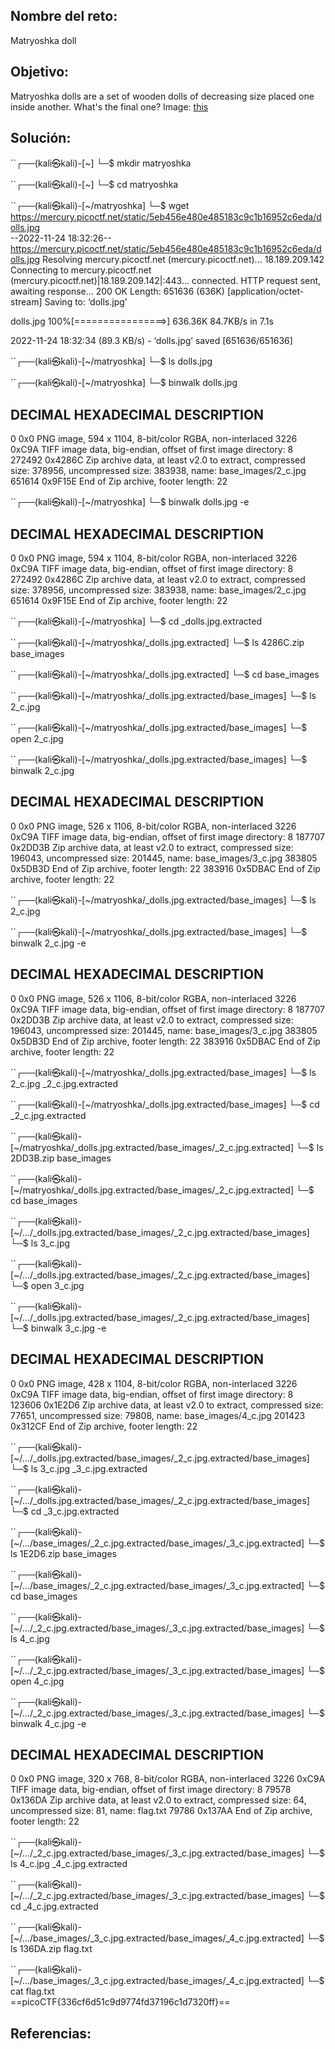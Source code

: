 ## Nombre del reto:
Matryoshka doll

## Objetivo:
Matryoshka dolls are a set of wooden dolls of decreasing size placed one inside another. What's the final one? Image: [this](https://mercury.picoctf.net/static/5eb456e480e485183c9c1b16952c6eda/dolls.jpg)

## Solución:
``┌──(kali㉿kali)-[~]
└─$ mkdir matryoshka
                                                                             
``┌──(kali㉿kali)-[~]
└─$ cd matryoshka 
                                                                             
``┌──(kali㉿kali)-[~/matryoshka]
└─$ wget https://mercury.picoctf.net/static/5eb456e480e485183c9c1b16952c6eda/dolls.jpg              
--2022-11-24 18:32:26--  https://mercury.picoctf.net/static/5eb456e480e485183c9c1b16952c6eda/dolls.jpg
Resolving mercury.picoctf.net (mercury.picoctf.net)... 18.189.209.142
Connecting to mercury.picoctf.net (mercury.picoctf.net)|18.189.209.142|:443... connected.
HTTP request sent, awaiting response... 200 OK
Length: 651636 (636K) [application/octet-stream]
Saving to: ‘dolls.jpg’

dolls.jpg           100%[================>] 636.36K  84.7KB/s    in 7.1s    

2022-11-24 18:32:34 (89.3 KB/s) - ‘dolls.jpg’ saved [651636/651636]

                                                                             
``┌──(kali㉿kali)-[~/matryoshka]
└─$ ls 
dolls.jpg
                                                                             
``┌──(kali㉿kali)-[~/matryoshka]
└─$ binwalk dolls.jpg 
            
DECIMAL       HEXADECIMAL     DESCRIPTION
--------------------------------------------------------------------------------
0             0x0             PNG image, 594 x 1104, 8-bit/color RGBA, non-interlaced
3226          0xC9A           TIFF image data, big-endian, offset of first image directory: 8
272492        0x4286C         Zip archive data, at least v2.0 to extract, compressed size: 378956, uncompressed size: 383938, name: base_images/2_c.jpg
651614        0x9F15E         End of Zip archive, footer length: 22

                                                                             
``┌──(kali㉿kali)-[~/matryoshka]
└─$ binwalk dolls.jpg -e

DECIMAL       HEXADECIMAL     DESCRIPTION
--------------------------------------------------------------------------------
0             0x0             PNG image, 594 x 1104, 8-bit/color RGBA, non-interlaced
3226          0xC9A           TIFF image data, big-endian, offset of first image directory: 8
272492        0x4286C         Zip archive data, at least v2.0 to extract, compressed size: 378956, uncompressed size: 383938, name: base_images/2_c.jpg
651614        0x9F15E         End of Zip archive, footer length: 22

                                                                             
``┌──(kali㉿kali)-[~/matryoshka]
└─$ cd _dolls.jpg.extracted
                                                                             
``┌──(kali㉿kali)-[~/matryoshka/_dolls.jpg.extracted]
└─$ ls
4286C.zip  base_images
                                                                             
``┌──(kali㉿kali)-[~/matryoshka/_dolls.jpg.extracted]
└─$ cd base_images 
                                                                             
``┌──(kali㉿kali)-[~/matryoshka/_dolls.jpg.extracted/base_images]
└─$ ls
2_c.jpg
                                                                             
``┌──(kali㉿kali)-[~/matryoshka/_dolls.jpg.extracted/base_images]
└─$ open 2_c.jpg 
                                                                             
``┌──(kali㉿kali)-[~/matryoshka/_dolls.jpg.extracted/base_images]
└─$ binwalk 2_c.jpg     

DECIMAL       HEXADECIMAL     DESCRIPTION
--------------------------------------------------------------------------------
0             0x0             PNG image, 526 x 1106, 8-bit/color RGBA, non-interlaced
3226          0xC9A           TIFF image data, big-endian, offset of first image directory: 8
187707        0x2DD3B         Zip archive data, at least v2.0 to extract, compressed size: 196043, uncompressed size: 201445, name: base_images/3_c.jpg
383805        0x5DB3D         End of Zip archive, footer length: 22
383916        0x5DBAC         End of Zip archive, footer length: 22

                                                                             
``┌──(kali㉿kali)-[~/matryoshka/_dolls.jpg.extracted/base_images]
└─$ ls
2_c.jpg
                                                                             
``┌──(kali㉿kali)-[~/matryoshka/_dolls.jpg.extracted/base_images]
└─$ binwalk 2_c.jpg -e

DECIMAL       HEXADECIMAL     DESCRIPTION
--------------------------------------------------------------------------------
0             0x0             PNG image, 526 x 1106, 8-bit/color RGBA, non-interlaced
3226          0xC9A           TIFF image data, big-endian, offset of first image directory: 8
187707        0x2DD3B         Zip archive data, at least v2.0 to extract, compressed size: 196043, uncompressed size: 201445, name: base_images/3_c.jpg
383805        0x5DB3D         End of Zip archive, footer length: 22
383916        0x5DBAC         End of Zip archive, footer length: 22

                                                                             
``┌──(kali㉿kali)-[~/matryoshka/_dolls.jpg.extracted/base_images]
└─$ ls                
2_c.jpg  _2_c.jpg.extracted
                                                                             
``┌──(kali㉿kali)-[~/matryoshka/_dolls.jpg.extracted/base_images]
└─$ cd _2_c.jpg.extracted  
                                                                             
``┌──(kali㉿kali)-[~/matryoshka/_dolls.jpg.extracted/base_images/_2_c.jpg.extracted]
└─$ ls
2DD3B.zip  base_images
                                                                             
``┌──(kali㉿kali)-[~/matryoshka/_dolls.jpg.extracted/base_images/_2_c.jpg.extracted]
└─$ cd base_images       
                                                                             
``┌──(kali㉿kali)-[~/…/_dolls.jpg.extracted/base_images/_2_c.jpg.extracted/base_images]
└─$ ls
3_c.jpg
                                                                             
``┌──(kali㉿kali)-[~/…/_dolls.jpg.extracted/base_images/_2_c.jpg.extracted/base_images]
└─$ open 3_c.jpg 
                                                                             
``┌──(kali㉿kali)-[~/…/_dolls.jpg.extracted/base_images/_2_c.jpg.extracted/base_images]
└─$ binwalk 3_c.jpg -e

DECIMAL       HEXADECIMAL     DESCRIPTION
--------------------------------------------------------------------------------
0             0x0             PNG image, 428 x 1104, 8-bit/color RGBA, non-interlaced
3226          0xC9A           TIFF image data, big-endian, offset of first image directory: 8
123606        0x1E2D6         Zip archive data, at least v2.0 to extract, compressed size: 77651, uncompressed size: 79808, name: base_images/4_c.jpg
201423        0x312CF         End of Zip archive, footer length: 22

                                                                             
``┌──(kali㉿kali)-[~/…/_dolls.jpg.extracted/base_images/_2_c.jpg.extracted/base_images]
└─$ ls
3_c.jpg  _3_c.jpg.extracted
                                                                             
``┌──(kali㉿kali)-[~/…/_dolls.jpg.extracted/base_images/_2_c.jpg.extracted/base_images]
└─$ cd _3_c.jpg.extracted 
                                                                             
``┌──(kali㉿kali)-[~/…/base_images/_2_c.jpg.extracted/base_images/_3_c.jpg.extracted]
└─$ ls
1E2D6.zip  base_images
                                                                             
``┌──(kali㉿kali)-[~/…/base_images/_2_c.jpg.extracted/base_images/_3_c.jpg.extracted]
└─$ cd base_images       
                                                                             
``┌──(kali㉿kali)-[~/…/_2_c.jpg.extracted/base_images/_3_c.jpg.extracted/base_images]
└─$ ls
4_c.jpg
                                                                             
``┌──(kali㉿kali)-[~/…/_2_c.jpg.extracted/base_images/_3_c.jpg.extracted/base_images]
└─$ open 4_c.jpg 
                                                                             
``┌──(kali㉿kali)-[~/…/_2_c.jpg.extracted/base_images/_3_c.jpg.extracted/base_images]
└─$ binwalk 4_c.jpg -e

DECIMAL       HEXADECIMAL     DESCRIPTION
--------------------------------------------------------------------------------
0             0x0             PNG image, 320 x 768, 8-bit/color RGBA, non-interlaced
3226          0xC9A           TIFF image data, big-endian, offset of first image directory: 8
79578         0x136DA         Zip archive data, at least v2.0 to extract, compressed size: 64, uncompressed size: 81, name: flag.txt
79786         0x137AA         End of Zip archive, footer length: 22

                                                                             
``┌──(kali㉿kali)-[~/…/_2_c.jpg.extracted/base_images/_3_c.jpg.extracted/base_images]
└─$ ls
4_c.jpg  _4_c.jpg.extracted
                                                                             
``┌──(kali㉿kali)-[~/…/_2_c.jpg.extracted/base_images/_3_c.jpg.extracted/base_images]
└─$ cd _4_c.jpg.extracted 
                                                                             
``┌──(kali㉿kali)-[~/…/base_images/_3_c.jpg.extracted/base_images/_4_c.jpg.extracted]
└─$ ls
136DA.zip  flag.txt
                                                                             
``┌──(kali㉿kali)-[~/…/base_images/_3_c.jpg.extracted/base_images/_4_c.jpg.extracted]
└─$ cat flag.txt             
==picoCTF{336cf6d51c9d9774fd37196c1d7320ff}==

## Referencias: